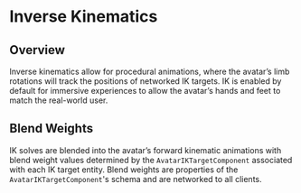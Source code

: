 # Inverse Kinematics

## Overview

Inverse kinematics allow for procedural animations, where the avatar’s limb rotations will track the positions of networked IK targets. IK is enabled by default for immersive experiences to allow the avatar’s hands and feet to match the real-world user.

## Blend Weights

IK solves are blended into the avatar’s forward kinematic animations with blend weight values determined by the `AvatarIKTargetComponent` associated with each IK target entity. Blend weights are properties of the `AvatarIKTargetComponent`'s schema and are networked to all clients.